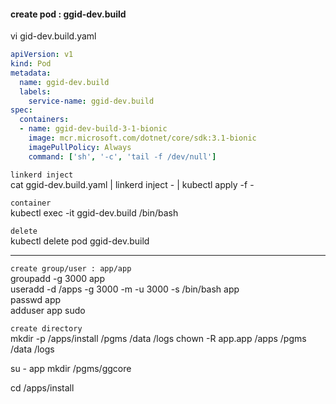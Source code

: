 
#### create pod : ggid-dev.build
vi gid-dev.build.yaml
```yaml
apiVersion: v1
kind: Pod
metadata:
  name: ggid-dev.build
  labels:
    service-name: ggid-dev.build
spec:
  containers:
  - name: ggid-dev-build-3-1-bionic
    image: mcr.microsoft.com/dotnet/core/sdk:3.1-bionic
    imagePullPolicy: Always
    command: ['sh', '-c', 'tail -f /dev/null']
```

`linkerd inject`  
cat ggid-dev.build.yaml | linkerd inject - | kubectl apply -f -

`container`  
kubectl exec -it ggid-dev.build /bin/bash

`delete`  
kubectl delete pod ggid-dev.build

---

`create group/user : app/app`  
groupadd -g 3000 app  
useradd -d /apps -g 3000 -m -u 3000 -s /bin/bash app  
passwd app  
adduser app sudo

`create directory`  
mkdir -p /apps/install /pgms /data /logs
chown -R app.app /apps /pgms /data /logs

su - app
mkdir /pgms/ggcore

cd /apps/install


